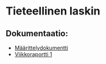 # Tieteellinen laskin

## Dokumentaatio:

* [Määrittelydokumentti](https://github.com/murmurian/tiralabra2022/blob/main/dokumentaatio/maarittelydokumentti.md)
* [Viikkoraportti 1](https://github.com/murmurian/tiralabra2022/blob/main/dokumentaatio/Viikkoraportti1.md)

